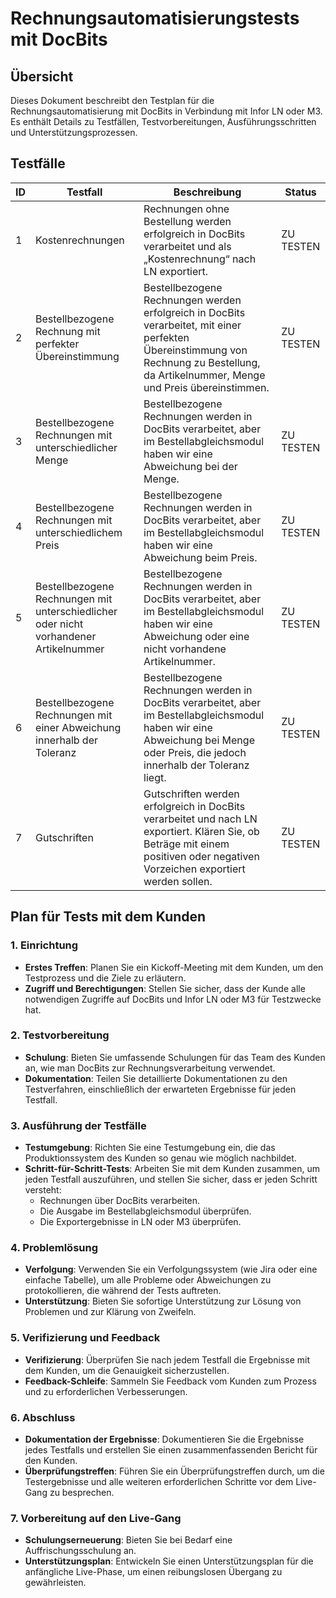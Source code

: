 # Rechnungsautomatisierungstests mit DocBits

## Übersicht

Dieses Dokument beschreibt den Testplan für die Rechnungsautomatisierung mit DocBits in Verbindung mit Infor LN oder M3. Es enthält Details zu Testfällen, Testvorbereitungen, Ausführungsschritten und Unterstützungsprozessen.

## Testfälle

| ID | Testfall                                                                              | Beschreibung                                                                                                                                                                            | Status    |
| -- | ------------------------------------------------------------------------------------- | --------------------------------------------------------------------------------------------------------------------------------------------------------------------------------------- | --------- |
| 1  | Kostenrechnungen                                                                      | Rechnungen ohne Bestellung werden erfolgreich in DocBits verarbeitet und als „Kostenrechnung“ nach LN exportiert.                                                                       | ZU TESTEN |
| 2  | Bestellbezogene Rechnung mit perfekter Übereinstimmung                                | Bestellbezogene Rechnungen werden erfolgreich in DocBits verarbeitet, mit einer perfekten Übereinstimmung von Rechnung zu Bestellung, da Artikelnummer, Menge und Preis übereinstimmen. | ZU TESTEN |
| 3  | Bestellbezogene Rechnungen mit unterschiedlicher Menge                                | Bestellbezogene Rechnungen werden in DocBits verarbeitet, aber im Bestellabgleichsmodul haben wir eine Abweichung bei der Menge.                                                        | ZU TESTEN |
| 4  | Bestellbezogene Rechnungen mit unterschiedlichem Preis                                | Bestellbezogene Rechnungen werden in DocBits verarbeitet, aber im Bestellabgleichsmodul haben wir eine Abweichung beim Preis.                                                           | ZU TESTEN |
| 5  | Bestellbezogene Rechnungen mit unterschiedlicher oder nicht vorhandener Artikelnummer | Bestellbezogene Rechnungen werden in DocBits verarbeitet, aber im Bestellabgleichsmodul haben wir eine Abweichung oder eine nicht vorhandene Artikelnummer.                             | ZU TESTEN |
| 6  | Bestellbezogene Rechnungen mit einer Abweichung innerhalb der Toleranz                | Bestellbezogene Rechnungen werden in DocBits verarbeitet, aber im Bestellabgleichsmodul haben wir eine Abweichung bei Menge oder Preis, die jedoch innerhalb der Toleranz liegt.        | ZU TESTEN |
| 7  | Gutschriften                                                                          | Gutschriften werden erfolgreich in DocBits verarbeitet und nach LN exportiert. Klären Sie, ob Beträge mit einem positiven oder negativen Vorzeichen exportiert werden sollen.           | ZU TESTEN |

## Plan für Tests mit dem Kunden

### 1. Einrichtung

* **Erstes Treffen**: Planen Sie ein Kickoff-Meeting mit dem Kunden, um den Testprozess und die Ziele zu erläutern.
* **Zugriff und Berechtigungen**: Stellen Sie sicher, dass der Kunde alle notwendigen Zugriffe auf DocBits und Infor LN oder M3 für Testzwecke hat.

### 2. Testvorbereitung

* **Schulung**: Bieten Sie umfassende Schulungen für das Team des Kunden an, wie man DocBits zur Rechnungsverarbeitung verwendet.
* **Dokumentation**: Teilen Sie detaillierte Dokumentationen zu den Testverfahren, einschließlich der erwarteten Ergebnisse für jeden Testfall.

### 3. Ausführung der Testfälle

* **Testumgebung**: Richten Sie eine Testumgebung ein, die das Produktionssystem des Kunden so genau wie möglich nachbildet.
* **Schritt-für-Schritt-Tests**: Arbeiten Sie mit dem Kunden zusammen, um jeden Testfall auszuführen, und stellen Sie sicher, dass er jeden Schritt versteht:
  * Rechnungen über DocBits verarbeiten.
  * Die Ausgabe im Bestellabgleichsmodul überprüfen.
  * Die Exportergebnisse in LN oder M3 überprüfen.

### 4. Problemlösung

* **Verfolgung**: Verwenden Sie ein Verfolgungssystem (wie Jira oder eine einfache Tabelle), um alle Probleme oder Abweichungen zu protokollieren, die während der Tests auftreten.
* **Unterstützung**: Bieten Sie sofortige Unterstützung zur Lösung von Problemen und zur Klärung von Zweifeln.

### 5. Verifizierung und Feedback

* **Verifizierung**: Überprüfen Sie nach jedem Testfall die Ergebnisse mit dem Kunden, um die Genauigkeit sicherzustellen.
* **Feedback-Schleife**: Sammeln Sie Feedback vom Kunden zum Prozess und zu erforderlichen Verbesserungen.

### 6. Abschluss

* **Dokumentation der Ergebnisse**: Dokumentieren Sie die Ergebnisse jedes Testfalls und erstellen Sie einen zusammenfassenden Bericht für den Kunden.
* **Überprüfungstreffen**: Führen Sie ein Überprüfungstreffen durch, um die Testergebnisse und alle weiteren erforderlichen Schritte vor dem Live-Gang zu besprechen.

### 7. Vorbereitung auf den Live-Gang

* **Schulungserneuerung**: Bieten Sie bei Bedarf eine Auffrischungsschulung an.
* **Unterstützungsplan**: Entwickeln Sie einen Unterstützungsplan für die anfängliche Live-Phase, um einen reibungslosen Übergang zu gewährleisten.
